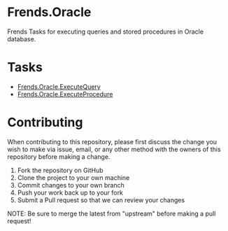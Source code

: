 # Frends.Oracle

Frends Tasks for executing queries and stored procedures in Oracle database. 

# Tasks

- [Frends.Oracle.ExecuteQuery](Frends.Oracle.ExecuteQuery/README.md)
- [Frends.Oracle.ExecuteProcedure](Frends.Oracle.ExecuteProcedure/README.md)

# Contributing
When contributing to this repository, please first discuss the change you wish to make via issue, email, or any other method with the owners of this repository before making a change.

1. Fork the repository on GitHub
2. Clone the project to your own machine
3. Commit changes to your own branch
4. Push your work back up to your fork
5. Submit a Pull request so that we can review your changes

NOTE: Be sure to merge the latest from "upstream" before making a pull request!